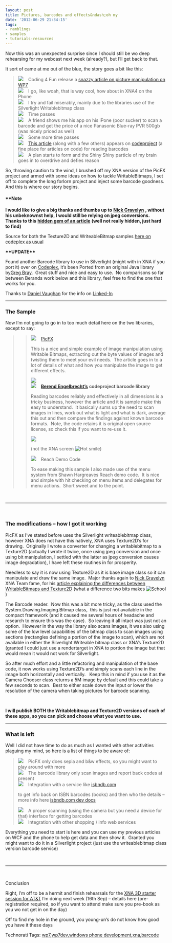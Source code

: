 ```yaml
---
layout: post
title: Pictures, barcodes and effects&ndash;oh my
date: '2012-06-29 21:34:15'
tags:
- ramblings
- samples
- tutorials-resources
---
```


Now this was an unexpected surprise since I should still be wo deep rehearsing for my webcast next week (already?), but I’ll get back to that.

It sort of came at me out of the blue, the story goes a bit like this:

> ![](http://www.dotnetscraps.com/samples/bullets/038.gif)&nbsp;&nbsp;&nbsp; Coding 4 Fun release a [snazzy article on picture manipulation on WP7](http://blogs.msdn.com/b/coding4fun/archive/2010/08/09/10048007.aspx)   
> ![](http://www.dotnetscraps.com/samples/bullets/038.gif)&nbsp;&nbsp;&nbsp; I go, like woah, that is way cool, how about in XNA4 on the Phone   
> ![](http://www.dotnetscraps.com/samples/bullets/038.gif)&nbsp;&nbsp;&nbsp; I try and fail miserably, mainly due to the libraries use of the Silverlight Writablebitmap class   
> ![](http://www.dotnetscraps.com/samples/bullets/038.gif)&nbsp;&nbsp;&nbsp; Time passes   
> ![](http://www.dotnetscraps.com/samples/bullets/038.gif)&nbsp;&nbsp;&nbsp; A friend shows me his app on his iPone (poor sucker) to scan a barcode and get the price of a nice Panasonic Blue-ray PVR 500gb (was nicely priced as well)   
> ![](http://www.dotnetscraps.com/samples/bullets/038.gif)&nbsp;&nbsp;&nbsp; Some more time passes   
> ![](http://www.dotnetscraps.com/samples/bullets/038.gif)&nbsp;&nbsp;&nbsp; [This article](http://www.codeproject.com/KB/graphics/BarcodeImaging3.aspx) (along with a few others) appears on [codeproject](http://www.codeproject.com/) (a fine place for articles on code) for reading barcodes   
> ![](http://www.dotnetscraps.com/samples/bullets/038.gif)&nbsp;&nbsp;&nbsp; A plan starts to form and the Shiny Shiny particle of my brain goes in to overdrive and defies reason

So, throwing caution to the wind, I brushed off my XNA version of the PicFX project and armed with some ideas on how to tackle WritableBitmaps, I set off to complete the long forlorn project and inject some barcode goodness.&nbsp; And this is where our story begins.

#### \*\*Note

**I would like to give a big thanks and thumbs up to** [**Nick Gravelyn**](http://blogs.msdn.com/b/nicgrave/) **, without his unbeknownst help, I would still be relying on jpeg conversions.&nbsp; Thanks to this** [**hidden gem of an article**](http://blogs.msdn.com/b/nicgrave/archive/2010/07/25/rendering-with-xna-framework-4-0-inside-of-a-wpf-application.aspx) **(well not really hidden, just hard to find)**

Source for both the Texture2D and WriteableBitmap samples [here on codeplex as usual](http://startrooper2dxna.codeplex.com/releases/view/52215)

**\*\*UPDATE\*\***

Found another Barcode library to use in Silverlight (might with in XNA if you port it) over on [Codeplex](http://silverlightzxing.codeplex.com/), it’s been Ported from an original Java library by[Greg Bray](http://silverlightzxing.codeplex.com/).&nbsp; Great stuff and nice and easy to use.&nbsp; No comparisons so far between Berands work below and this library, feel free to find the one that works for you.

Thanks to [Daniel Vaughan](http://www.linkedin.com/profile?viewProfile=&key=15495537&authToken=6cjD&authType=name&goback=%2Egde_3405242_member_41561516) for the info on [Linked-In](http://www.linkedin.com/groupAnswers?viewQuestionAndAnswers=&discussionID=41561516&gid=3405242&trk=EML_anet_di_pst_ttle)

* * *

### The Sample

Now I’m not going to go in to too much detail here on the two libraries, except to say:

> > ![](http://www.dotnetscraps.com/samples/bullets/038.gif)&nbsp;&nbsp;&nbsp; [PicFX](http://blogs.msdn.com/b/coding4fun/archive/2010/08/09/10048007.aspx)
> > 
> > This is a nice and simple example of image manipulation using Writable Bitmaps, extracting out the byte values of images and twisting them to meet your evil needs.&nbsp; The article goes in to a lot of details of what and how you manipulate the image to get different effects.
> > 
> > ![](http://ecn.channel9.msdn.com/c4fcontent/images/d2318adeb050_AB1A/image_thumb_12.png)   
> > ![](http://www.dotnetscraps.com/samples/bullets/038.gif)&nbsp;&nbsp;&nbsp; **[Berend Engelbrecht’s](http://www.codeproject.com/script/Membership/View.aspx?mid=2307043)**  **codeproject barcode library**
> > 
> > Reading barcodes reliably and effectively in all dimensions is a tricky business, however the article and it is sample make this easy to understand.&nbsp; It basically sums up the need to scan images in lines, work out what is light and what is dark, average this out and then compare the findings against known barcode formats.&nbsp; Note, the code retains it is original open source license, so check this if you want to re-use it.&nbsp;
> > 
> > ![](http://www.codeproject.com/KB/graphics/BarcodeImaging3/BarcodeImaging3-screenshot.png)
> > 
> > (not the XNA screen ![Hot smile](http://xna-uk.net/cfs-file.ashx/__key/CommunityServer.Blogs.Components.WeblogFiles/darkgenesis.metablogapi/1581.wlEmoticonhotsmile_5F00_009172EE.png))
> > 
> > ![](http://www.dotnetscraps.com/samples/bullets/038.gif)&nbsp;&nbsp;&nbsp; Reach Demo Code
> > 
> > To ease making this sample I also made use of the menu system from Shawn Hargreaves Reach demo code.&nbsp; It is nice and simple with hit checking on menu items and delegates for menu actions.&nbsp; Short sweet and to the point.

&nbsp;

* * *

&nbsp;

### The modifications – how I got it working

PicFX as I’ve stated before uses the Silverlight writeablebitmap class, however XNA does not have this natively, XNA uses Texture2D’s for drawing.&nbsp; Originally I wrote a converter for changing a writablebitmap to a Texture2D (actually I wrote it twice, once using jpeg conversion and once using bit manipulation, I settled with the latter as jpeg conversion causes image degradation), I have left these routines in for prosperity.

Needless to say it is now using Texture2D as it is base image class so it can manipulate and draw the same image.&nbsp; Major thanks again to [Nick Gravelyn](http://blogs.msdn.com/b/nicgrave/) XNA Team fame, for his [article explaining the differences between WritableBitmaps and Texture2D](http://blogs.msdn.com/b/nicgrave/archive/2010/07/25/rendering-with-xna-framework-4-0-inside-of-a-wpf-application.aspx) (what a difference two bits makes ![School](/cfs-file.ashx/__key/CommunityServer.Blogs.Components.WeblogFiles/darkgenesis.metablogapi/2654.wlEmoticonschool_5F00_3C8D8ED6.png))

The Barcode reader.&nbsp; Now this was a bit more tricky, as the class used the System.Drawing.Imaging.Bitmap class,&nbsp; this is just not available in the compact framework (and it caused me several hours of headache and research to ensure this was the case).&nbsp; So leaving it all intact was just not an option.&nbsp; However in the way the library also scans images, it was also using some of the low level capabilities of the bitmap class to scan images using sections (rectangles defining a portion of the image to scan), which are not available in either the Silverlight Writeable bitmap class or XNA’s Texture2D (granted I could just use a rendertarget in XNA to portion the image but that would mean it would not work for Silverlight.

So after much effort and a little refactoring and manipulation of the base code, it now works using Texture2D’s and simply scans each line in the image both horizontally and vertically.&nbsp;&nbsp; Keep this in mind if you use it as the Camera Chooser class returns a 5M image by default and this could take a few seconds to scan.&nbsp; Best to either scale down the input or lower the resolution of the camera when taking pictures for barcode scanning.

&nbsp;

**I will publish BOTH the Writablebitmap and Texture2D versions of each of these apps, so you can pick and choose what you want to use.**

* * *

### What is left

Well I did not have time to do as much as I wanted with other activities plaguing my mind, so here is a list of things to be aware of:

> ![](http://www.dotnetscraps.com/samples/bullets/038.gif)&nbsp;&nbsp;&nbsp; PicFX only does sepia and b&w effects, so you might want to play around with more   
> ![](http://www.dotnetscraps.com/samples/bullets/038.gif)&nbsp;&nbsp;&nbsp; The barcode library only scan images and report back codes at present   
> ![](http://www.dotnetscraps.com/samples/bullets/038.gif)&nbsp;&nbsp;&nbsp; Integration with a service like [isbndb.com](http://isbndb.com/)
> 
> to get info back on ISBN barcodes (books) and then who the details – more info here [isbndb.com dev docs](http://isbndb.com/docs/api/index.html)
> 
> ![](http://www.dotnetscraps.com/samples/bullets/038.gif)&nbsp;&nbsp;&nbsp; A proper scanning (using the camera but you need a device for that) interface for getting barcodes   
> ![](http://www.dotnetscraps.com/samples/bullets/038.gif)&nbsp;&nbsp;&nbsp; Integration with other shopping / info web services

Everything you need to start is here and you can use my previous articles on WCF and the phone to help get data and then show it.&nbsp; Granted you might want to do it in a Silverlight project (just use the writeablebitmap class version barcode service)

&nbsp;

* * *

&nbsp;

Conclusion

Right, I’m off to be a hermit and finish rehearsals for the [XNA 3D starter session for AT&T](http://developer.att.com/developer/index.jsp;jsessionid=OTU14OCWQLIUJB4R0EWCPJQ?page=webcast&id=6.3_v1_10800360) I’m doing next week (16th Sep) – details here (pre-registration required, so if you want to attend make sure you pre-book as you wo not get in on the day)

Off to find my hole in the ground, you young-un’s do not know how good you have it these days

Technorati Tags: [wp7](http://technorati.com/tags/wp7),[wp7dev](http://technorati.com/tags/wp7dev),[windows phone development](http://technorati.com/tags/windows+phone+development),[xna](http://technorati.com/tags/xna),[barcode](http://technorati.com/tags/barcode)
